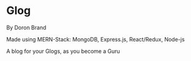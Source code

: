 # Glog
By Doron Brand

Made using MERN-Stack:
MongoDB, Express.js, React/Redux, Node-js

A blog for your Glogs, as you become a Guru

